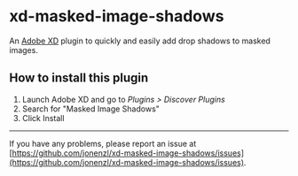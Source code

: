 # xd-masked-image-shadows
An [Adobe XD](https://www.adobe.com/products/xd.html) plugin to quickly and easily add drop shadows to masked images.

## How to install this plugin
1. Launch Adobe XD and go to *Plugins > Discover Plugins*
2. Search for "Masked Image Shadows"
3. Click Install

---

If you have any problems, please report an issue at [https://github.com/jonenzl/xd-masked-image-shadows/issues](https://github.com/jonenzl/xd-masked-image-shadows/issues).
